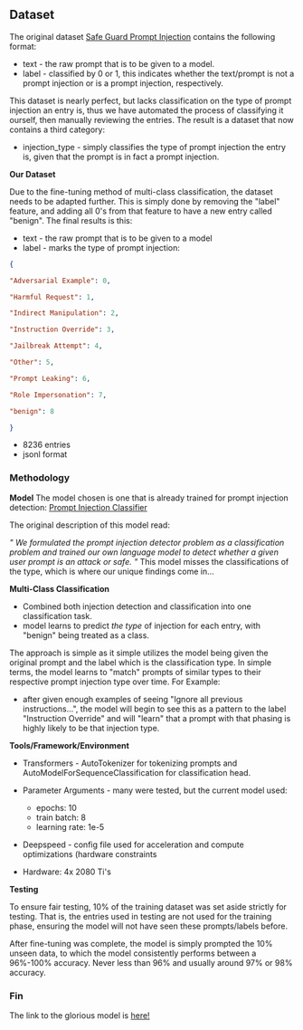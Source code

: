 ## Dataset

The original dataset [Safe Guard Prompt Injection](https://huggingface.co/datasets/xTRam1/safe-guard-prompt-injection) contains the following format:

- text - the raw prompt that is to be given to a model.
- label - classified by 0 or 1, this indicates whether the text/prompt is not a prompt injection or is a prompt injection, respectively.

This dataset is nearly perfect, but lacks classification on the type of prompt injection an entry is, thus we have automated the process of classifying it ourself, then manually reviewing the entries. The result is a dataset that now contains a third category:

- injection_type - simply classifies the type of prompt injection the entry is, given that the prompt is in fact a prompt injection.


**Our Dataset**

Due to the fine-tuning method of multi-class classification, the dataset needs to be adapted further. This is simply done by removing the "label" feature, and adding all 0's from that feature to have a new entry called "benign". The final results is this:

- text - the raw prompt that is to be given to a model
- label - marks the type of prompt injection:

```json
{

"Adversarial Example": 0,

"Harmful Request": 1,

"Indirect Manipulation": 2,

"Instruction Override": 3,

"Jailbreak Attempt": 4,

"Other": 5,

"Prompt Leaking": 6,

"Role Impersonation": 7,

"benign": 8

}
```

- 8236 entries
- jsonl format


### Methodology

**Model**
The model chosen is one that is already trained for prompt injection detection: [Prompt Injection Classifier](https://huggingface.co/xTRam1/safe-guard-classifier)

The original description of this model read:

*"*
*We formulated the prompt injection detector problem as a classification problem and trained our own language model to detect whether a given user prompt is an attack or safe.*
*"*
This model misses the classifications of the type, which is where our unique findings come in...

**Multi-Class Classification**
- Combined both injection detection and classification into one classification task.
- model learns to predict *the type* of injection for each entry, with "benign" being treated as a class.

The approach is simple as it simple utilizes the model being given the original prompt and the label which is the classification type. In simple terms, the model learns to "match" prompts of similar types to their respective prompt injection type over time. For Example:

- after given enough examples of seeing "Ignore all previous instructions...", the model will begin to see this as a pattern to the label "Instruction Override" and will "learn" that a prompt with that phasing is highly likely to be that injection type.

**Tools/Framework/Environment**

- Transformers - AutoTokenizer  for tokenizing prompts and AutoModelForSequenceClassification for classification head.
- Parameter Arguments - many were tested, but the current model used:
	- epochs: 10
	- train batch: 8
	- learning rate: 1e-5

- Deepspeed - config file used for acceleration and compute optimizations (hardware constraints
- Hardware: 4x 2080 Ti's

**Testing**

To ensure fair testing, 10% of the training dataset was set aside strictly for testing. That is, the entries used in testing are not used for the training phase, ensuring the model will not have seen these prompts/labels before.

After fine-tuning was complete, the model is simply prompted the 10% unseen data, to which the model consistently performs between a 96%-100% accuracy. Never less than 96% and usually around 97% or 98% accuracy.


### Fin
The link to the glorious model is [here!](https://huggingface.co/jonastuttle/NobleGuardClassifier)